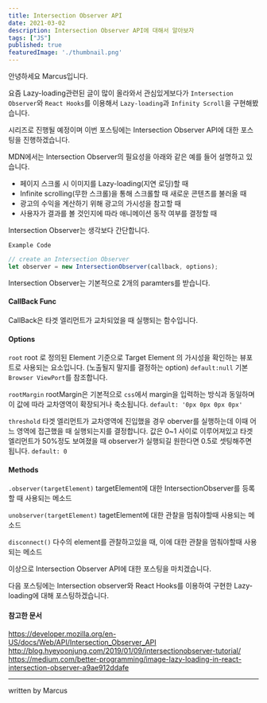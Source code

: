 ```yaml
---
title: Intersection Observer API
date: 2021-03-02
description: Intersection Observer API에 대해서 알아보자
tags: ["JS"]
published: true
featuredImage: './thumbnail.png'
---
```


안녕하세요 Marcus입니다.

요즘 Lazy-loading관련된 글이 많이 올라와서 관심있게보다가 `Intersection Observer`와 `React Hooks`를 이용해서 `Lazy-loading`과 `Infinity Scroll`을 구현해봤습니다.

시리즈로 진행될 예정이며 이번 포스팅에는 Intersection Observer API에 대한 포스팅을 진행하겠습니다.

MDN에서는 Intersection Observer의 필요성을 아래와 같은 예를 들어 설명하고 있습니다.

- 페이지 스크롤 시 이미지를 Lazy-loading(지연 로딩)할 때
- Infinite scrolling(무한 스크롤)을 통해 스크롤할 때 새로운 콘텐츠를 불러올 때
- 광고의 수익을 계산하기 위해 광고의 가시성을 참고할 때
- 사용자가 결과를 볼 것인지에 따라 애니메이션 동작 여부를 결정할 때

Intersection Observer는 생각보다 간단합니다.

`Example Code`
```javascript
// create an Intersection Observer
let observer = new IntersectionObserver(callback, options);
```

Intersection Observer는 기본적으로 2개의 paramters를 받습니다.
#### CallBack Func
CallBack은 타겟 엘리먼트가 교차되었을 때 실행되는 함수입니다.


#### Options
`root`
root 로 정의된 Element 기준으로 Target Element 의 가시성을 확인하는 뷰포트로 사용되는 요소입니다.
(노출될지 말지를 결정하는 option)
`default:null` 기본 `Browser ViewPort`를 참조합니다.

`rootMargin`
rootMargin은 기본적으로 `css`에서 margin을 입력하는 방식과 동일하며
이 값에 따라 교차영역이 확장되거나 축소됩니다.
`default: '0px 0px 0px 0px'`

`threshold`
타겟 엘리먼트가 교차영역에 진입했을 경우 oberver를 실행하는데 이때 어느 영역에 접근했을 때 실행되는지를 결정합니다.
값은 0~1 사이로 이루어져있고 타겟 엘리먼트가 50%정도 보여졌을 때 observer가 실행되길 원한다면 0.5로 셋팅해주면 됩니다.
`default: 0`


#### Methods
`.observer(targetElement)`
targetElement에 대한 IntersectionObserver를 등록할 때 사용되는 메소드

`unobserver(targetElement)`
tagetElement에 대한 관찰을 멈춰야할때 사용되는 메소드

`disconnect()`
다수의 element를 관찰하고있을 때, 이에 대한 관찰을 멈춰야할때 사용되는 메소드


이상으로 Intersection Observer API에 대한 포스팅을 마치겠습니다.

다음 포스팅에는 Intersection observer와 React Hooks를 이용하여 구현한 Lazy-loading에 대해 포스팅하겠습니다.

#### 참고한 문서
https://developer.mozilla.org/en-US/docs/Web/API/Intersection_Observer_API
http://blog.hyeyoonjung.com/2019/01/09/intersectionobserver-tutorial/
https://medium.com/better-programming/image-lazy-loading-in-react-intersection-observer-a9ae912ddafe

----
written by Marcus
